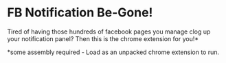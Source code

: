# FB Notification Be-Gone!

Tired of having those hundreds of facebook pages you manage clog up your notification panel? Then this is the chrome extension for you!*

*some assembly required - Load as an unpacked chrome extension to run. 
